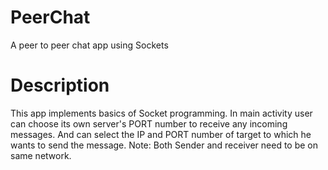 # PeerChat
A peer to peer chat app using Sockets


# Description
This app implements basics of Socket programming. In main activity user can choose its own server's PORT number to receive any incoming messages. And can select the IP and PORT number of target to which he wants to send the message.
Note: Both Sender and receiver need to be on same network. 
